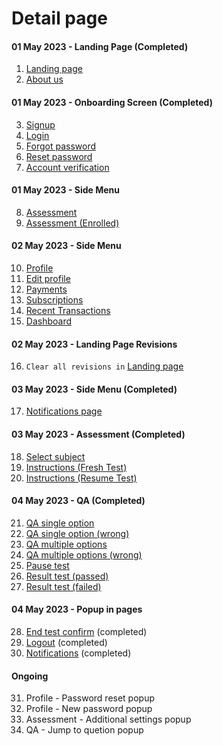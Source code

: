 # Detail page
#### 01 May 2023 - Landing Page (Completed)
1. [Landing page](https://aamhermansyah.github.io/cbt-website/)
2. [About us](https://aamhermansyah.github.io/cbt-website/about-us.html)

#### 01 May 2023 - Onboarding Screen (Completed)
3. [Signup](https://aamhermansyah.github.io/cbt-website/signup.html)
4. [Login](https://aamhermansyah.github.io/cbt-website/login.html)
5. [Forgot password](https://aamhermansyah.github.io/cbt-website/forgot-password.html)
6. [Reset password](https://aamhermansyah.github.io/cbt-website/reset-password.html)
7. [Account verification](https://aamhermansyah.github.io/cbt-website/account-verification.html)

#### 01 May 2023 - Side Menu
8. [Assessment](https://aamhermansyah.github.io/cbt-website/assessment.html)
9. [Assessment (Enrolled)](https://aamhermansyah.github.io/cbt-website/assessment-enrolled.html)

#### 02 May 2023 - Side Menu
10. [Profile](https://aamhermansyah.github.io/cbt-website/profile.html)
11. [Edit profile](https://aamhermansyah.github.io/cbt-website/profile-edit.html)
12. [Payments](https://aamhermansyah.github.io/cbt-website/payments.html)
13. [Subscriptions](https://aamhermansyah.github.io/cbt-website/subscriptions.html)
14. [Recent Transactions](https://aamhermansyah.github.io/cbt-website/recent-transactions.html)
15. [Dashboard](https://aamhermansyah.github.io/cbt-website/dashboard.html)

#### 02 May 2023 - Landing Page Revisions
16. `Clear all revisions in` [Landing page](https://aamhermansyah.github.io/cbt-website/)

#### 03 May 2023 - Side Menu (Completed)
17. [Notifications page](https://aamhermansyah.github.io/cbt-website/notifications.html)

#### 03 May 2023 - Assessment (Completed)
18. [Select subject](https://aamhermansyah.github.io/cbt-website/select-subject.html)
19. [Instructions (Fresh Test)](https://aamhermansyah.github.io/cbt-website/instructions.html)
20. [Instructions (Resume Test)](https://aamhermansyah.github.io/cbt-website/instructions-resume.html)

#### 04 May 2023 - QA (Completed)
21. [QA single option](https://aamhermansyah.github.io/cbt-website/qa-single-option.html)
22. [QA single option (wrong)](https://aamhermansyah.github.io/cbt-website/qa-single-option-wrong.html)
23. [QA multiple options](https://aamhermansyah.github.io/cbt-website/qa-mutiple-options.html)
24. [QA multiple options (wrong)](https://aamhermansyah.github.io/cbt-website/qa-mutiple-options-wrong.html)
25. [Pause test](https://aamhermansyah.github.io/cbt-website/pause-test.html)
26. [Result test (passed)](https://aamhermansyah.github.io/cbt-website/result-test-passed.html)
27. [Result test (failed)](https://aamhermansyah.github.io/cbt-website/result-test-failed.html)

#### 04 May 2023 - Popup in pages
28. [End test confirm](https://aamhermansyah.github.io/cbt-website/qa-single-option.html) (completed)
29. [Logout](https://aamhermansyah.github.io/cbt-website/dashboard.html) (completed)
30. [Notifications](https://aamhermansyah.github.io/cbt-website/dashboard.html) (completed)

#### Ongoing
31. Profile - Password reset popup
32. Profile - New password popup
33. Assessment - Additional settings popup
34. QA - Jump to quetion popup
